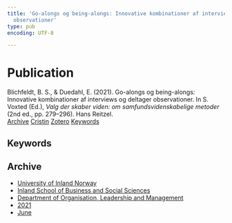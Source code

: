 ```yaml
---
title: 'Go-alongs og being-alongs: Innovative kombinationer af interviews og deltager
  observationer'
type: pub
encoding: UTF-8

---
```

<h1>Publication</h1>
<article id="csl-bib-container-N25MDNUT" class="csl-bib-container">
  <div class="csl-bib-body"> <div class="csl-entry">Blichfeldt, B. S., &#38; Duedahl, E. (2021). Go-alongs og being-alongs: Innovative kombinationer af interviews og deltager observationer. In S. Voxted (Ed.), <i>Valg der skaber viden: om samfundsvidenskabelige metoder</i> (2nd ed., pp. 279–296). Hans Reitzel.</div> </div>
  <div class="csl-bib-buttons">
    <a href="#taxonomy-article-N25MDNUT" alt="archive" class="csl-bib-button">Archive</a>
    <a href="https://app.cristin.no/results/show.jsf?id=1915568" alt="Cristin" class="csl-bib-button">Cristin</a>
    <a href="http://zotero.org/groups/5881554/items/N25MDNUT" alt="Zotero" class="csl-bib-button">Zotero</a>
    <a href="#keywords-article-N25MDNUT" alt="keywords" class="csl-bib-button">Keywords</a>
  </div>
  <div id="csl-bib-meta-container-N25MDNUT"></div>
</article>
<div id="csl-bib-meta-N25MDNUT" class="csl-bib-meta">
  <article id="keywords-article-N25MDNUT" class="keywords-article">
    <h1>Keywords</h1>
    
  </article>
  <article id="taxonomy-article-N25MDNUT" class="taxonomy-article">
    <h1>Archive</h1>
    <ul>
      <li><a href="{{< params subfolder >}}en/archive/?key=3DCRN523">University of Inland Norway</a></li>
      <li><a href="{{< params subfolder >}}en/archive/?key=DU8Q9LN9">Inland School of Business and Social Sciences</a></li>
      <li><a href="{{< params subfolder >}}en/archive/?key=4LUWR3ZM">Department of Organisation, Leadership and Management</a></li>
      <li><a href="{{< params subfolder >}}en/archive/?key=8VQBC64H">2021</a></li>
      <li><a href="{{< params subfolder >}}en/archive/?key=C5H5GYLY">June</a></li>
    </ul>
  </article>
</div>
